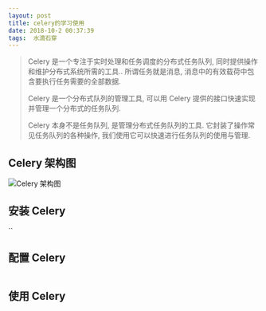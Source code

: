 ```yaml
---
layout: post
title: celery的学习使用
date: 2018-10-2 00:37:39
tags:  水滴石穿
---
```

> Celery 是一个专注于实时处理和任务调度的分布式任务队列, 同时提供操作和维护分布式系统所需的工具.. 所谓任务就是消息, 消息中的有效载荷中包含要执行任务需要的全部数据.
> 
> Celery 是一个分布式队列的管理工具, 可以用 Celery 提供的接口快速实现并管理一个分布式的任务队列.
> 
> Celery 本身不是任务队列, 是管理分布式任务队列的工具. 它封装了操作常见任务队列的各种操作, 我们使用它可以快速进行任务队列的使用与管理.
## Celery 架构图
![Celery 架构图](https://media.stunum.com/celery.png)
## 安装 Celery
``
## 配置 Celery
```
```

## 使用 Celery
```
```